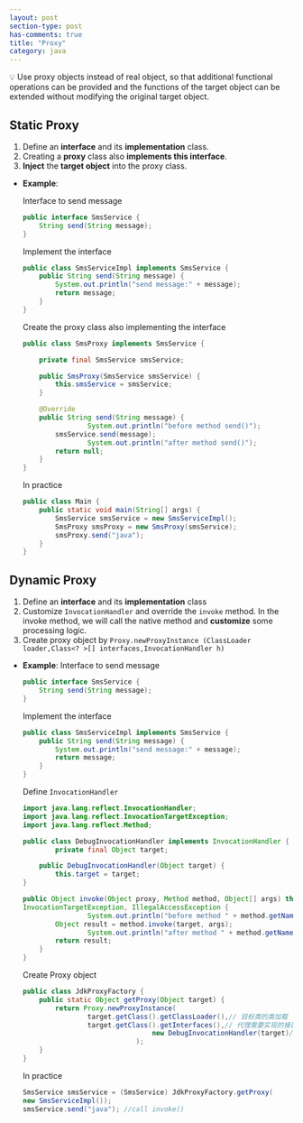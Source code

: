 ```yaml
---
layout: post
section-type: post
has-comments: true
title: "Proxy"
category: java
---
```


<aside>
💡 Use proxy objects instead of real object, so that additional functional operations can be provided and the functions of the target object can be extended without modifying the original target object.

</aside>

## Static Proxy

1. Define an **interface** and its **implementation** class.
2. Creating a **proxy** class also **implements this interface**.
3. **Inject** the **target object** into the proxy class.
- **Example**:

   Interface to send message
    
    ```java
    public interface SmsService {
        String send(String message);
    }
    ```
    
   Implement the interface
    
    ```java
    public class SmsServiceImpl implements SmsService {
        public String send(String message) {
            System.out.println("send message:" + message);
            return message;
        }
    }
    ```
    
   Create the proxy class also implementing the interface
    
    ```java
    public class SmsProxy implements SmsService {
    
        private final SmsService smsService;
    
        public SmsProxy(SmsService smsService) {
            this.smsService = smsService;
        }
    
        @Override
        public String send(String message) {
    				System.out.println("before method send()");
            smsService.send(message);
    				System.out.println("after method send()");
            return null;
        }
    }
    ```
    
   In practice
    
    ```java
    public class Main {
        public static void main(String[] args) {
            SmsService smsService = new SmsServiceImpl();
            SmsProxy smsProxy = new SmsProxy(smsService);
            smsProxy.send("java");
        }
    }
    ```
    

## Dynamic Proxy

1. Define an **interface** and its **implementation** class
2. Customize `InvocationHandler` and override the `invoke` method. In the invoke method, we will call the native method and **customize** some processing logic.
3. Create proxy object by `Proxy.newProxyInstance (ClassLoader loader,Class<? >[] interfaces,InvocationHandler h)` 
- **Example**:
   Interface to send message
    
    ```java
    public interface SmsService {
        String send(String message);
    }
    ```
    
   Implement the interface
    
    ```java
    public class SmsServiceImpl implements SmsService {
        public String send(String message) {
            System.out.println("send message:" + message);
            return message;
        }
    }
    ```
    
   Define `InvocationHandler`
    
    ```java
    import java.lang.reflect.InvocationHandler;
    import java.lang.reflect.InvocationTargetException;
    import java.lang.reflect.Method;
    
    public class DebugInvocationHandler implements InvocationHandler {
    		private final Object target;
    
        public DebugInvocationHandler(Object target) {
            this.target = target;
    }
    
    public Object invoke(Object proxy, Method method, Object[] args) throws 
    InvocationTargetException, IllegalAccessException {
    				System.out.println("before method " + method.getName());
            Object result = method.invoke(target, args);
    				System.out.println("after method " + method.getName());
            return result;
        }
    }
    ```
    
   Create Proxy object
    
    ```java
    public class JdkProxyFactory {
        public static Object getProxy(Object target) {
            return Proxy.newProxyInstance(
                    target.getClass().getClassLoader(),// 目标类的类加载
                    target.getClass().getInterfaces(),// 代理需要实现的接口，可指定多个
    								new DebugInvocationHandler(target)// 代理对象对应的自定义
    							);
        }
    }
    ```
    
   In practice
    
    ```java
    SmsService smsService = (SmsService) JdkProxyFactory.getProxy(
    new SmsServiceImpl());
    smsService.send("java"); //call invoke()
    ```
